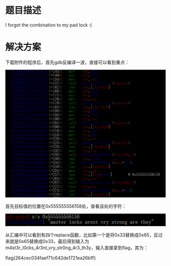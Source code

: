 # 题目描述

I forgot the combination to my pad lock :(

# 解决方案

下载附件的程序后，首先gdb反编译一波，直接可以看到重点：

![1.png](solution/1.png)

首先目标值的位置在0x555555556158处，查看该处的字符：

![2.png](solution/2.png)

从汇编中可以看到有四个replace函数，比如第一个是将0x33替换成0x65，反过来就是0x65替换成0x33，最后得到输入为m4st3r_l0cks_4r3nt_vry_str0ng_4r3_th3y，输入直接拿到flag，其为：

flag{264cec034faef71c642de1721ea26b1f}